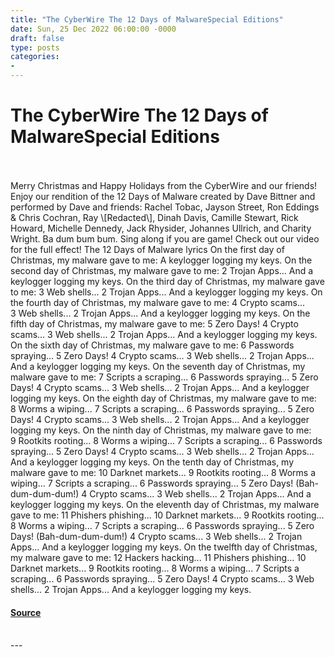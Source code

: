 ```yaml
---
title: "The CyberWire The 12 Days of MalwareSpecial Editions"
date: Sun, 25 Dec 2022 06:00:00 -0000
draft: false
type: posts
categories: 
- 
---
```

# The CyberWire The 12 Days of MalwareSpecial Editions

<br/>

<br/>
Merry Christmas and Happy Holidays from the CyberWire and our friends! Enjoy our rendition of the 12 Days of Malware created by Dave Bittner and performed by Dave and friends: Rachel Tobac, Jayson Street, Ron Eddings & Chris Cochran, Ray \[Redacted\], Dinah Davis, Camille Stewart, Rick Howard, Michelle Dennedy, Jack Rhysider, Johannes Ullrich, and Charity Wright. Ba dum bum bum. Sing along if you are game! Check out our video for the full effect! The 12 Days of Malware lyrics On the first day of Christmas, my malware gave to me: A keylogger logging my keys. On the second day of Christmas, my malware gave to me: 2 Trojan Apps... And a keylogger logging my keys. On the third day of Christmas, my malware gave to me: 3 Web shells... 2 Trojan Apps... And a keylogger logging my keys. On the fourth day of Christmas, my malware gave to me: 4 Crypto scams... 3 Web shells... 2 Trojan Apps... And a keylogger logging my keys. On the fifth day of Christmas, my malware gave to me: 5 Zero Days! 4 Crypto scams... 3 Web shells... 2 Trojan Apps... And a keylogger logging my keys. On the sixth day of Christmas, my malware gave to me: 6 Passwords spraying... 5 Zero Days! 4 Crypto scams... 3 Web shells... 2 Trojan Apps... And a keylogger logging my keys. On the seventh day of Christmas, my malware gave to me: 7 Scripts a scraping... 6 Passwords spraying... 5 Zero Days! 4 Crypto scams... 3 Web shells... 2 Trojan Apps... And a keylogger logging my keys. On the eighth day of Christmas, my malware gave to me: 8 Worms a wiping... 7 Scripts a scraping... 6 Passwords spraying... 5 Zero Days! 4 Crypto scams... 3 Web shells... 2 Trojan Apps... And a keylogger logging my keys. On the ninth day of Christmas, my malware gave to me: 9 Rootkits rooting... 8 Worms a wiping... 7 Scripts a scraping... 6 Passwords spraying... 5 Zero Days! 4 Crypto scams... 3 Web shells... 2 Trojan Apps... And a keylogger logging my keys. On the tenth day of Christmas, my malware gave to me: 10 Darknet markets... 9 Rootkits rooting... 8 Worms a wiping... 7 Scripts a scraping... 6 Passwords spraying... 5 Zero Days! (Bah-dum-dum-dum!) 4 Crypto scams... 3 Web shells... 2 Trojan Apps... And a keylogger logging my keys. On the eleventh day of Christmas, my malware gave to me: 11 Phishers phishing... 10 Darknet markets... 9 Rootkits rooting... 8 Worms a wiping... 7 Scripts a scraping... 6 Passwords spraying... 5 Zero Days! (Bah-dum-dum-dum!) 4 Crypto scams... 3 Web shells... 2 Trojan Apps... And a keylogger logging my keys. On the twelfth day of Christmas, my malware gave to me: 12 Hackers hacking... 11 Phishers phishing... 10 Darknet markets... 9 Rootkits rooting... 8 Worms a wiping... 7 Scripts a scraping... 6 Passwords spraying... 5 Zero Days! 4 Crypto scams... 3 Web shells... 2 Trojan Apps... And a keylogger logging my keys.

#### [Source](https://thecyberwire.com/stories/f765b7d394aa4c16840fd96d405c2ee7/the-cyberwire-the-12-days-of-malware)

<br/>
---
